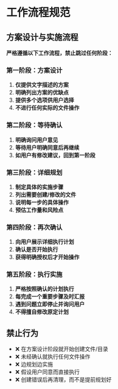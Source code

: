 
# 工作流程规范

## 方案设计与实施流程

**严格遵循以下工作流程，禁止跳过任何阶段：**

### 第一阶段：方案设计
1. **仅提供文字描述的方案**
2. **明确列出方案的优缺点**
3. **提供多个选项供用户选择**
4. **不进行任何实际的文件操作**

### 第二阶段：等待确认
1. **明确询问用户意见**
2. **等待用户明确同意后再继续**
3. **如用户有修改建议，回到第一阶段**

### 第三阶段：详细规划
1. **制定具体的实施步骤**
2. **列出需要创建/修改的文件**
3. **说明每一步的具体操作**
4. **预估工作量和风险点**

### 第四阶段：再次确认
1. **向用户展示详细执行计划**
2. **确认是否开始执行**
3. **获得明确授权后才开始操作**

### 第五阶段：执行实施
1. **严格按照确认的计划执行**
2. **每完成一个重要步骤及时汇报**
3. **遇到问题立即停止并询问用户**
4. **不得擅自修改原定计划**

## 禁止行为
- ❌ 在方案设计阶段就开始创建文件/目录
- ❌ 未经确认就执行任何文件操作
- ❌ 边规划边实施
- ❌ 假设用户同意而直接执行
- ❌ 创建错误后再清理，而不是提前规划好